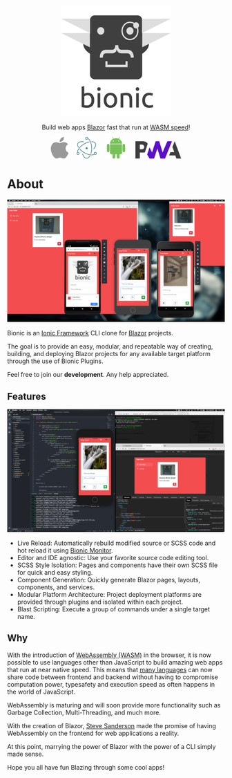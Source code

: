 <span style="display:block;text-align:center;">![bionic](images/logo-full.png)</span>

<span style="display:block;text-align:center">Build web apps [Blazor](https://blazor.net) fast that run at [WASM speed](https://hackernoon.com/screamin-speed-with-webassembly-b30fac90cd92)!</span>

<span style="display:block;text-align:center">
    <a href="platforms/capacitor/ios"><img src="images/apple-logo.svg" alt="iOS" height="50px"/></a>
    &nbsp;&nbsp;&nbsp;
    <a href="platforms/electron"><img src="images/electron-logo.png" alt="Electron" height="50px"/></a>
    &nbsp;&nbsp;&nbsp;
    <a href="platforms/capacitor/android"><img src="images/android-logo.png" alt="Android" height="50px"/></a>
    &nbsp;&nbsp;&nbsp;
    <img src="images/pwa-logo.png" alt="PWA" height="40px"/>
</span>

# About

<span style="display:block;text-align:center;">[![bionic](images/all-apps.png)](images/all-apps.png)</span>

Bionic is an [Ionic Framework](https://ionicframework.com/) CLI clone for [Blazor](https://blazor.net/) projects.

The goal is to provide an easy, modular, and repeatable way of creating, building, and deploying Blazor projects for any available target platform through the use of Bionic Plugins.

Feel free to join our **development**. Any help appreciated.

## Features

<span style="display:block;text-align:center;">[![bionic](images/app-dev.png)](images/app-dev.png)</span>

- Live Reload: Automatically rebuild modified source or SCSS code and hot reload it using [Bionic Monitor](./live-reload).
- Editor and IDE agnostic: Use your favorite source code editing tool.
- SCSS Style Isolation: Pages and components have their own SCSS file for quick and easy styling.
- Component Generation: Quickly generate Blazor pages, layouts, components, and services.
- Modular Platform Architecture: Project deployment platforms are provided through plugins and isolated within each project.
- Blast Scripting: Execute a group of commands under a single target name.

## Why

With the introduction of
[WebAssembly (WASM)](https://medium.com/mozilla-tech/why-webassembly-is-a-game-changer-for-the-web-and-a-source-of-pride-for-mozilla-and-firefox-dda80e4c43cb)
in the browser, it is now possible to use languages other than JavaScript to build amazing web apps that run at near native speed. This means that
[many languages](https://github.com/mbasso/awesome-wasm)
can now share code between frontend and backend without having to compromise computation power, typesafety and execution speed as often happens in the world of JavaScript.

WebAssembly is maturing and will soon provide more functionality such as Garbage Collection, Multi-Threading, and much more.

With the creation of Blazor, [Steve Sanderson](https://github.com/SteveSanderson) made the promise of having WebAssembly on the frontend for web applications a reality.

At this point, marrying the power of Blazor with the power of a CLI simply made sense.

Hope you all have fun Blazing through some cool apps!
